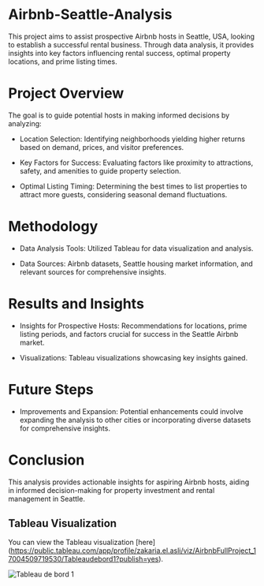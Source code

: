 # Airbnb-Seattle-Analysis 
This project aims to assist prospective Airbnb hosts in Seattle, USA, looking to establish a successful rental business. Through data analysis, it provides insights into key factors influencing rental success, optimal property locations, and prime listing times.

# Project Overview
The goal is to guide potential hosts in making informed decisions by analyzing:

- Location Selection: Identifying neighborhoods yielding higher returns based on demand, prices, and visitor preferences.

- Key Factors for Success: Evaluating factors like proximity to attractions, safety, and amenities to guide property selection.

- Optimal Listing Timing: Determining the best times to list properties to attract more guests, considering seasonal demand fluctuations.

# Methodology
- Data Analysis Tools: Utilized Tableau for data visualization and analysis.

- Data Sources: Airbnb datasets, Seattle housing market information, and relevant sources for comprehensive insights.

# Results and Insights
- Insights for Prospective Hosts: Recommendations for locations, prime listing periods, and factors crucial for success in the Seattle Airbnb market.

- Visualizations: Tableau visualizations showcasing key insights gained.

# Future Steps
- Improvements and Expansion: Potential enhancements could involve expanding the analysis to other cities or incorporating diverse datasets for comprehensive insights.
# Conclusion
This analysis provides actionable insights for aspiring Airbnb hosts, aiding in informed decision-making for property investment and rental management in Seattle.

## Tableau Visualization

You can view the Tableau visualization [here] (https://public.tableau.com/app/profile/zakaria.el.asli/viz/AirbnbFullProject_17004509719530/Tableaudebord1?publish=yes). 


![Tableau de bord 1](https://github.com/zakelasli/Airbnb-Seattle-Analysis/assets/149749616/a150deab-8323-4578-bfe9-2ab40bf04d64)

